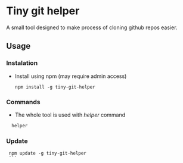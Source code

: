 # Tiny git helper
A small tool designed to make process of cloning github repos easier.

## Usage
### Instalation 
 - Install using npm (may require admin access)
    ```npm
    npm install -g tiny-git-helper
    ```

### Commands
 - The whole tool is used with <i>helper</i> command
  ```sh
    helper
  ```
  
  ### Update
   ```npm
    npm update -g tiny-git-helper
    ```
